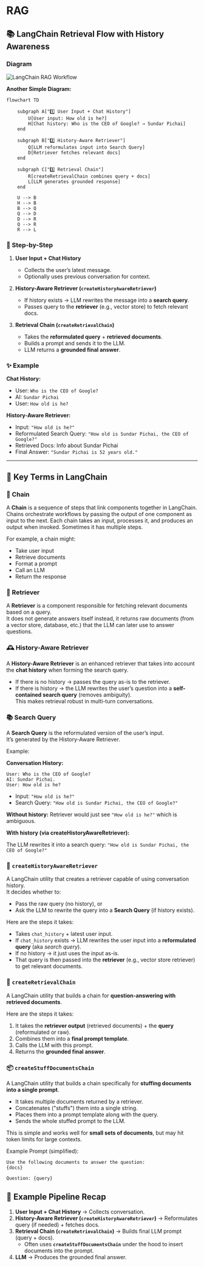 # RAG

## 📚 LangChain Retrieval Flow with History Awareness

### Diagram

![LangChain RAG Workflow](./langchain-rag-workflow.png "LangChain RAG Workflow")

**Another Simple Diagram:**

```mermaid
flowchart TD

    subgraph A["1️⃣ User Input + Chat History"]
        U[User input: How old is he?]
        H[Chat history: Who is the CEO of Google? → Sundar Pichai]
    end

    subgraph B["2️⃣ History-Aware Retriever"]
        Q[LLM reformulates input into Search Query]
        D[Retriever fetches relevant docs]
    end

    subgraph C["3️⃣ Retrieval Chain"]
        R[createRetrievalChain combines query + docs]
        L[LLM generates grounded response]
    end

    U --> B
    H --> B
    B --> Q
    Q --> D
    D --> R
    Q --> R
    R --> L
```

### 🔎 Step-by-Step

1. **User Input + Chat History**

   - Collects the user’s latest message.
   - Optionally uses previous conversation for context.

2. **History-Aware Retriever (`createHistoryAwareRetriever`)**

   - If history exists → LLM rewrites the message into a **search query**.
   - Passes query to the **retriever** (e.g., vector store) to fetch relevant docs.

3. **Retrieval Chain (`createRetrievalChain`)**

   - Takes the **reformulated query** + **retrieved documents**.
   - Builds a prompt and sends it to the LLM.
   - LLM returns a **grounded final answer**.

### ✨ Example

**Chat History:**

- User: `Who is the CEO of Google?`
- AI: `Sundar Pichai`
- User: `How old is he?`

**History-Aware Retriever:**

- Input: `"How old is he?"`
- Reformulated Search Query: `"How old is Sundar Pichai, the CEO of Google?"`
- Retrieved Docs: Info about Sundar Pichai
- Final Answer: `"Sundar Pichai is 52 years old."`

---

## 📖 Key Terms in LangChain

### 🔗 Chain

A **Chain** is a sequence of steps that link components together in LangChain. Chains orchestrate workflows by passing the output of one component as input to the next. Each chain takes an input, processes it, and produces an output when invoked. Sometimes it has multiple steps.

For example, a chain might:

- Take user input
- Retrieve documents
- Format a prompt
- Call an LLM
- Return the response

### 📑 Retriever

A **Retriever** is a component responsible for fetching relevant documents based on a query.  
It does not generate answers itself instead, it returns raw documents (from a vector store, database, etc.) that the LLM can later use to answer questions.

### 🕰️ History-Aware Retriever

A **History-Aware Retriever** is an enhanced retriever that takes into account the **chat history** when forming the search query.

- If there is no history → passes the query as-is to the retriever.
- If there is history → the LLM rewrites the user’s question into a **self-contained search query** (removes ambiguity).  
  This makes retrieval robust in multi-turn conversations.

### 📚 Search Query

A **Search Query** is the reformulated version of the user’s input.  
It’s generated by the History-Aware Retriever.

Example:

**Conversation History:**

```
User: Who is the CEO of Google?
AI: Sundar Pichai.
User: How old is he?
```

- Input: `"How old is he?"`
- Search Query: `"How old is Sundar Pichai, the CEO of Google?"`

**Without history:**
Retriever would just see `"How old is he?"` which is ambiguous.

**With history (via createHistoryAwareRetriever):**

The LLM rewrites it into a search query: `"How old is Sundar Pichai, the CEO of Google?"`

### 🧩 `createHistoryAwareRetriever`

A LangChain utility that creates a retriever capable of using conversation history.  
It decides whether to:

- Pass the raw query (no history), or
- Ask the LLM to rewrite the query into a **Search Query** (if history exists).

Here are the steps it takes:

- Takes `chat_history` + latest user input.
- If `chat_history` exists → LLM rewrites the user input into a **reformulated query** (aka _search query_).
- If no history → it just uses the input as-is.
- That query is then passed into the **retriever** (e.g., vector store retriever) to get relevant documents.

### 🔎 `createRetrievalChain`

A LangChain utility that builds a chain for **question-answering with retrieved documents**.

Here are the steps it takes:

1. It takes the **retriever output** (retrieved documents) + the **query** (reformulated or raw).
2. Combines them into a **final prompt template**.
3. Calls the LLM with this prompt.
4. Returns the **grounded final answer**.

### 📦 `createStuffDocumentsChain`

A LangChain utility that builds a chain specifically for **stuffing documents into a single prompt**.

- It takes multiple documents returned by a retriever.
- Concatenates ("stuffs") them into a single string.
- Places them into a prompt template along with the query.
- Sends the whole stuffed prompt to the LLM.

This is simple and works well for **small sets of documents**, but may hit token limits for large contexts.

Example Prompt (simplified):

```
Use the following documents to answer the question:
{docs}

Question: {query}
```

## 📝 Example Pipeline Recap

1. **User Input + Chat History** → Collects conversation.
2. **History-Aware Retriever (`createHistoryAwareRetriever`)** → Reformulates query (if needed) + fetches docs.
3. **Retrieval Chain (`createRetrievalChain`)** → Builds final LLM prompt (query + docs).
   - Often uses **`createStuffDocumentsChain`** under the hood to insert documents into the prompt.
4. **LLM** → Produces the grounded final answer.
